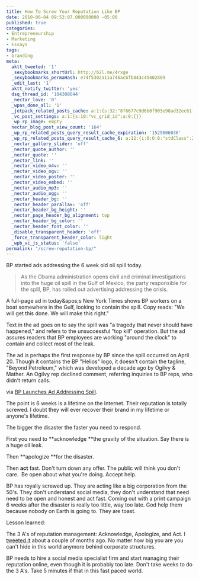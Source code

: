 ```yaml
---
title: How To Screw Your Reputation Like BP
date: 2010-06-04 09:53:07.000000000 -05:00
published: true
categories:
- Entrepreneurship
- Marketing
- Essays
tags:
- branding
meta:
  aktt_tweeted: '1'
  _sexybookmarks_shortUrl: http://b2l.me/4rxge
  _sexybookmarks_permaHash: e74f5302a11a746ac6fb843c45402809
  _edit_last: '1'
  aktt_notify_twitter: 'yes'
  dsq_thread_id: '104308644'
  _nectar_love: '0'
  _wpas_done_all: '1'
  _jetpack_related_posts_cache: a:1:{s:32:"8f6677c9d6b0f903e98ad32ec61f8deb";a:2:{s:7:"expires";i:1481301257;s:7:"payload";a:3:{i:0;a:1:{s:2:"id";i:2830;}i:1;a:1:{s:2:"id";i:1255;}i:2;a:1:{s:2:"id";i:4441;}}}}
  _vc_post_settings: a:1:{s:10:"vc_grid_id";a:0:{}}
  _wp_rp_image: empty
  nectar_blog_post_view_count: '164'
  _wp_rp_related_posts_query_result_cache_expiration: '1525006036'
  _wp_rp_related_posts_query_result_cache_6: a:12:{i:0;O:8:"stdClass":2:{s:7:"post_id";s:4:"3229";s:5:"score";s:18:"58.826323593589315";}i:1;O:8:"stdClass":2:{s:7:"post_id";s:4:"2830";s:5:"score";s:17:"38.64100242499184";}i:2;O:8:"stdClass":2:{s:7:"post_id";s:4:"1196";s:5:"score";s:17:"17.20796061420705";}i:3;O:8:"stdClass":2:{s:7:"post_id";s:4:"1209";s:5:"score";s:18:"15.118870479389033";}i:4;O:8:"stdClass":2:{s:7:"post_id";s:4:"1815";s:5:"score";s:18:"13.732576118269142";}i:5;O:8:"stdClass":2:{s:7:"post_id";s:3:"624";s:5:"score";s:18:"13.732576118269142";}i:6;O:8:"stdClass":2:{s:7:"post_id";s:4:"3563";s:5:"score";s:18:"12.448868345907593";}i:7;O:8:"stdClass":2:{s:7:"post_id";s:3:"706";s:5:"score";s:18:"12.448868345907593";}i:8;O:8:"stdClass":2:{s:7:"post_id";s:3:"340";s:5:"score";s:18:"12.448868345907593";}i:9;O:8:"stdClass":2:{s:7:"post_id";s:4:"3251";s:5:"score";s:18:"11.782059702383707";}i:10;O:8:"stdClass":2:{s:7:"post_id";s:4:"8367";s:5:"score";s:17:"9.949478238635397";}i:11;O:8:"stdClass":2:{s:7:"post_id";s:4:"4423";s:5:"score";s:17:"9.949478238635397";}}
  _nectar_gallery_slider: 'off'
  _nectar_quote_author: ''
  _nectar_quote: ''
  _nectar_link: ''
  _nectar_video_m4v: ''
  _nectar_video_ogv: ''
  _nectar_video_poster: ''
  _nectar_video_embed: ''
  _nectar_audio_mp3: ''
  _nectar_audio_ogg: ''
  _nectar_header_bg: ''
  _nectar_header_parallax: 'off'
  _nectar_header_bg_height: ''
  _nectar_page_header_bg_alignment: top
  _nectar_header_bg_color: ''
  _nectar_header_font_color: ''
  _disable_transparent_header: 'off'
  _force_transparent_header_color: light
  _wpb_vc_js_status: 'false'
permalink: "/screw-reputation-bp/"
---
```

BP started ads addressing the 6 week old oil spill today.</p>
>As the Obama administration opens civil and criminal investigations into the huge oil spill in the Gulf of Mexico, the party responsible for the spill, BP, has rolled out advertising addressing the crisis.

A full-page ad in today&amp;apos;s New York Times shows BP workers on a boat somewhere in the Gulf, looking to contain the spill. Copy reads: "We will get this done. We will make this right."

Text in the ad goes on to say the spill was "a tragedy that never should have happened," and refers to the unsuccessful "top kill" operation. But the ad assures readers that BP employees are working "around the clock" to contain and collect most of the leak.

The ad is perhaps the first response by BP since the spill occurred on April 20. Though it contains the BP "Helios" logo, it doesn't contain the tagline, "Beyond Petroleum," which was developed a decade ago by Ogilvy &amp; Mather. An Ogilvy rep declined comment, referring inquiries to BP reps, who didn't return calls.</p></blockquote>
<p>via <a href="http://www.brandweek.com/bw/content_display/news-and-features/editors-pick/e3i4811cd742d860d939fcb4a6bcf3c41e9?utm_source=feedburner&amp;utm_medium=feed&amp;utm_campaign=Feed%3A+Brandweek-EditorsPick+%28Brandweek+-+EDITORS+PICK%29&amp;utm_content=Google+Reader">BP Launches Ad Addressing Spill</a>.

The point is 6 weeks is a lifetime on the Internet. Their reputation is totally screwed. I doubt they will ever recover their brand in my lifetime or anyone's lifetime.

The bigger the disaster the faster you need to respond.

First you need to **acknowledge **the gravity of the situation. Say there is a huge oil leak.

Then **apologize **for the disaster.

Then **act** fast. Don't turn down any offer. The public will think you don't care.  Be open about what you're doing. Accept help.

BP has royally screwed up. They are acting like a big corporation from the 50's. They don't understand social media, they don't understand that need need to be open and honest and act fast. Coming out with a print campaign 6 weeks after the disaster is really too little, way too late. God help them because nobody on Earth is going to. They are toast.

Lesson learned:

The 3 A's of reputation management: Acknowledge, Apologize, and Act. I <a href="http://twitter.com/EagleChris/status/11895951954">tweeted it</a> about a couple of months ago. No matter how big you are you can't hide in this world anymore behind corporate structures.

BP needs to hire a social media specialist firm and start managing their reputation online, even though it is probably too late. Don't take weeks to do the 3 A's. Take 5 minutes if that in this fast paced world.</p>

